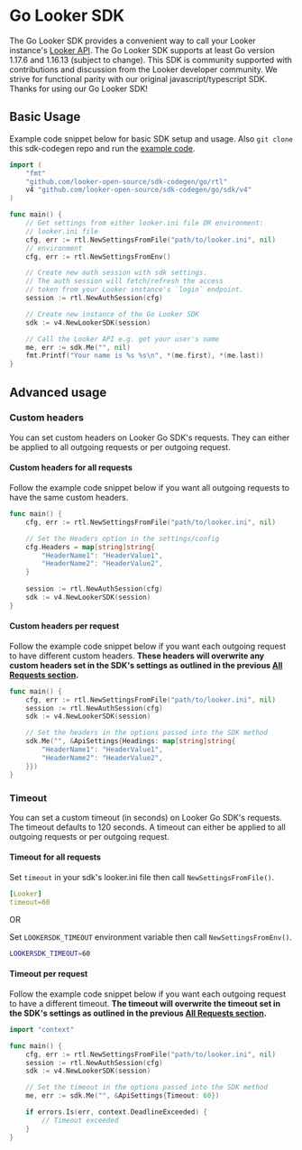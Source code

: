 # Go Looker SDK

The Go Looker SDK provides a convenient way to call your Looker instance's [Looker API](https://developers.looker.com/api/overview). The Go Looker SDK supports at least Go version 1.17.6 and 1.16.13 (subject to change). This SDK is community supported with contributions and discussion from the Looker developer community. We strive for functional parity with our original javascript/typescript SDK. Thanks for using our Go Looker SDK!

## Basic Usage

Example code snippet below for basic SDK setup and usage. Also `git clone` this sdk-codegen repo and run the [example code](go/example/main.go). 

```go
import (
    "fmt"
    "github.com/looker-open-source/sdk-codegen/go/rtl"
    v4 "github.com/looker-open-source/sdk-codegen/go/sdk/v4"
)

func main() {
    // Get settings from either looker.ini file OR environment:
    // looker.ini file
    cfg, err := rtl.NewSettingsFromFile("path/to/looker.ini", nil)
    // environment
    cfg, err := rtl.NewSettingsFromEnv()

    // Create new auth session with sdk settings. 
    // The auth session will fetch/refresh the access 
    // token from your Looker instance's `login` endpoint. 
    session := rtl.NewAuthSession(cfg)

    // Create new instance of the Go Looker SDK 
    sdk := v4.NewLookerSDK(session)

    // Call the Looker API e.g. get your user's name
    me, err := sdk.Me("", nil)
    fmt.Printf("Your name is %s %s\n", *(me.first), *(me.last))
}
```

## Advanced usage

### Custom headers

You can set custom headers on Looker Go SDK's requests. They can either be applied to all outgoing requests or per outgoing request. 

#### Custom headers for all requests

Follow the example code snippet below if you want all outgoing requests to have the same custom headers.

```go
func main() {
    cfg, err := rtl.NewSettingsFromFile("path/to/looker.ini", nil)

    // Set the Headers option in the settings/config
    cfg.Headers = map[string]string{
        "HeaderName1": "HeaderValue1",
        "HeaderName2": "HeaderValue2",
    }
    
    session := rtl.NewAuthSession(cfg)
    sdk := v4.NewLookerSDK(session)
}
```

#### Custom headers per request

Follow the example code snippet below if you want each outgoing request to have different custom headers. **These headers will overwrite any custom headers set in the SDK's settings as outlined in the previous [All Requests section](#custom-headers-for-all-requests).**

```go
func main() {
    cfg, err := rtl.NewSettingsFromFile("path/to/looker.ini", nil)
    session := rtl.NewAuthSession(cfg)
    sdk := v4.NewLookerSDK(session)

    // Set the headers in the options passed into the SDK method
    sdk.Me("", &ApiSettings{Headings: map[string]string{
        "HeaderName1": "HeaderValue1",
        "HeaderName2": "HeaderValue2",
    }})
}
```

### Timeout 

You can set a custom timeout (in seconds) on Looker Go SDK's requests. The timeout defaults to 120 seconds. A timeout can either be applied to all outgoing requests or per outgoing request. 

#### Timeout for all requests

Set `timeout` in your sdk's looker.ini file then call `NewSettingsFromFile()`.  
```YAML
[Looker]
timeout=60
```

OR

Set `LOOKERSDK_TIMEOUT` environment variable then call `NewSettingsFromEnv()`.
```bash
LOOKERSDK_TIMEOUT=60
```

#### Timeout per request

Follow the example code snippet below if you want each outgoing request to have a different timeout. **The timeout will overwrite the timeout set in the SDK's settings as outlined in the previous [All Requests section](#timeout-for-all-requests).**

```go
import "context"

func main() {
    cfg, err := rtl.NewSettingsFromFile("path/to/looker.ini", nil)
    session := rtl.NewAuthSession(cfg)
    sdk := v4.NewLookerSDK(session)

    // Set the timeout in the options passed into the SDK method
    me, err := sdk.Me("", &ApiSettings{Timeout: 60})

    if errors.Is(err, context.DeadlineExceeded) {
        // Timeout exceeded
    }
}
```
